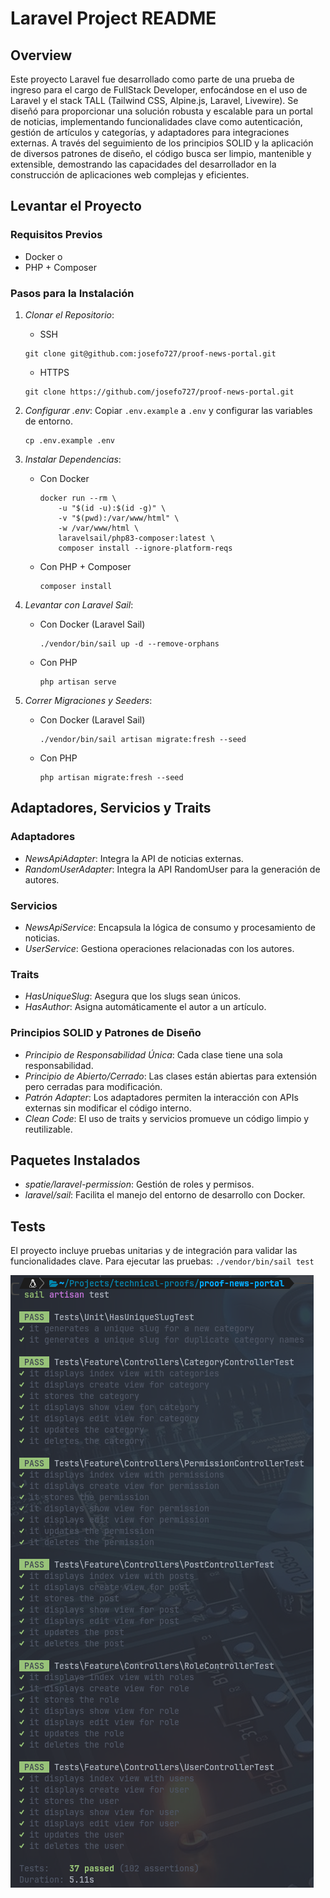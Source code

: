 # Laravel Project README

## Overview

Este proyecto Laravel fue desarrollado como parte de una prueba de ingreso para el cargo de FullStack Developer, enfocándose en el uso de Laravel y el stack TALL (Tailwind CSS, Alpine.js, Laravel, Livewire). Se diseñó para proporcionar una solución robusta y escalable para un portal de noticias, implementando funcionalidades clave como autenticación, gestión de artículos y categorías, y adaptadores para integraciones externas. A través del seguimiento de los principios SOLID y la aplicación de diversos patrones de diseño, el código busca ser limpio, mantenible y extensible, demostrando las capacidades del desarrollador en la construcción de aplicaciones web complejas y eficientes.

## Levantar el Proyecto

### Requisitos Previos

- Docker
o
- PHP + Composer

### Pasos para la Instalación

1. *Clonar el Repositorio*:
    - SSH
    ```
    git clone git@github.com:josefo727/proof-news-portal.git
    ```
    - HTTPS
    ```
    git clone https://github.com/josefo727/proof-news-portal.git
    ```

2. *Configurar .env*:
    Copiar `.env.example` a `.env` y configurar las variables de entorno.
    ```
    cp .env.example .env
    ```

3. *Instalar Dependencias*:

    - Con Docker
        ```
        docker run --rm \
            -u "$(id -u):$(id -g)" \
            -v "$(pwd):/var/www/html" \
            -w /var/www/html \
            laravelsail/php83-composer:latest \
            composer install --ignore-platform-reqs
        ```
    - Con PHP + Composer
        ```
        composer install
        ```

4. *Levantar con Laravel Sail*:
    - Con Docker (Laravel Sail)
        ```
        ./vendor/bin/sail up -d --remove-orphans
        ```
    - Con PHP
        ```
        php artisan serve
        ```

5. *Correr Migraciones y Seeders*:
    - Con Docker (Laravel Sail)
        ```
        ./vendor/bin/sail artisan migrate:fresh --seed
        ```
    - Con PHP
        ```
        php artisan migrate:fresh --seed
        ```

## Adaptadores, Servicios y Traits

### Adaptadores

- *NewsApiAdapter*: Integra la API de noticias externas.
- *RandomUserAdapter*: Integra la API RandomUser para la generación de autores.

### Servicios

- *NewsApiService*: Encapsula la lógica de consumo y procesamiento de noticias.
- *UserService*: Gestiona operaciones relacionadas con los autores.

### Traits

- *HasUniqueSlug*: Asegura que los slugs sean únicos.
- *HasAuthor*: Asigna automáticamente el autor a un artículo.

### Principios SOLID y Patrones de Diseño

- *Principio de Responsabilidad Única*: Cada clase tiene una sola responsabilidad.
- *Principio de Abierto/Cerrado*: Las clases están abiertas para extensión pero cerradas para modificación.
- *Patrón Adapter*: Los adaptadores permiten la interacción con APIs externas sin modificar el código interno.
- *Clean Code*: El uso de traits y servicios promueve un código limpio y reutilizable.

## Paquetes Instalados

- *spatie/laravel-permission*: Gestión de roles y permisos.
- *laravel/sail*: Facilita el manejo del entorno de desarrollo con Docker.

## Tests

El proyecto incluye pruebas unitarias y de integración para validar las funcionalidades clave. Para ejecutar las pruebas:
    ```
    ./vendor/bin/sail test
    ```

![Batería de Tests](/public/tests.png)
